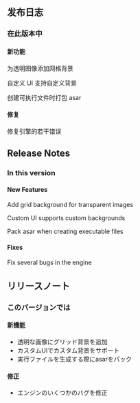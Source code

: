 ## 发布日志

### 在此版本中

#### 新功能

为透明图像添加网格背景

自定义 UI 支持自定义背景

创建可执行文件时打包 asar

#### 修复

修复引擎的若干错误

<!-- English Translation -->
## Release Notes

### In this version

#### New Features

Add grid background for transparent images

Custom UI supports custom backgrounds

Pack asar when creating executable files

#### Fixes

Fix several bugs in the engine

<!-- Japanese Translation -->
## リリースノート

### このバージョンでは

#### 新機能

* 透明な画像にグリッド背景を追加
* カスタムUIでカスタム背景をサポート
* 実行ファイルを生成する際にasarをパック

#### 修正

* エンジンのいくつかのバグを修正

[//]: # (<!-- French Translation -->)

[//]: # (## Notes de version)

[//]: # ()
[//]: # (### Dans cette version)

[//]: # ()
[//]: # (#### Nouveaux Fonctionnalités)

[//]: # ()
[//]: # (Utilisation d'un nouveau sélecteur de fichiers)

[//]: # ()
[//]: # (Ajout de la prise en charge de la personnalisation de l'interface utilisateur de la branche de sélection du moteur)

[//]: # ()
[//]: # (#### Corrections)

[//]: # ()
[//]: # (Style de l'éditeur optimisé)

[//]: # ()
[//]: # (Correction d'un problème où l'ouverture d'un fichier sans suffixe renvoyait une erreur)

[//]: # ()
[//]: # (Correction d'un certain nombre d'erreurs dans le moteur)

